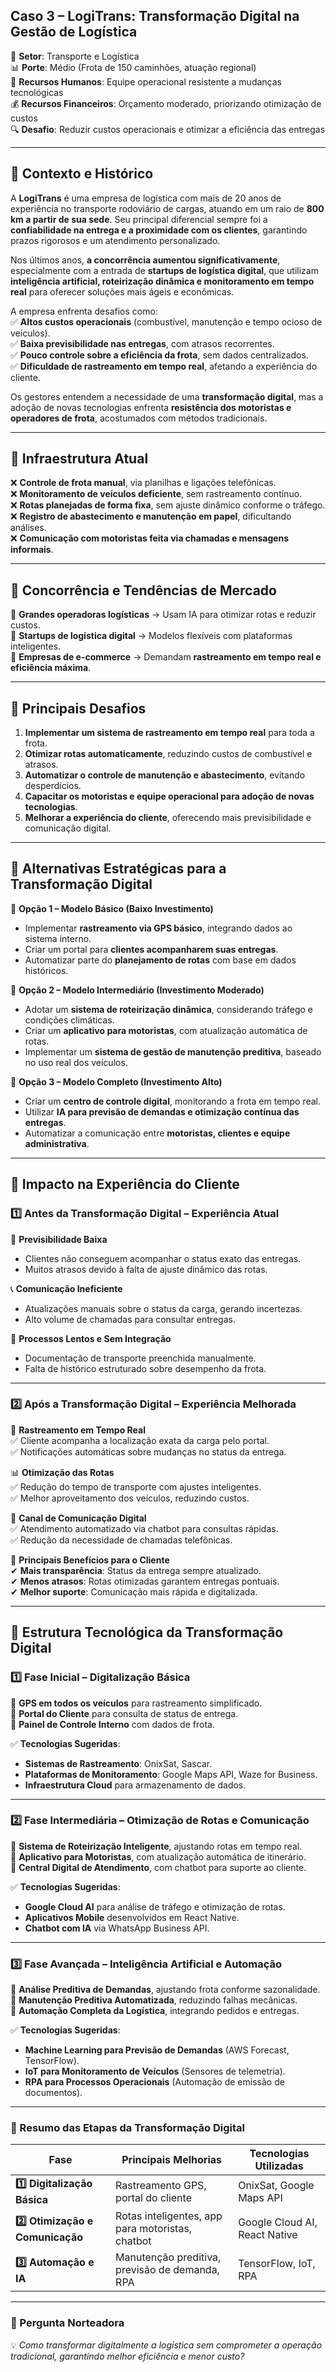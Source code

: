 ## **Caso 3 – LogiTrans: Transformação Digital na Gestão de Logística**

📍 **Setor**: Transporte e Logística  
📊 **Porte**: Médio (Frota de 150 caminhões, atuação regional)  
👥 **Recursos Humanos**: Equipe operacional resistente a mudanças tecnológicas  
💰 **Recursos Financeiros**: Orçamento moderado, priorizando otimização de custos  
🔍 **Desafio**: Reduzir custos operacionais e otimizar a eficiência das entregas

---

## **📌 Contexto e Histórico**

A **LogiTrans** é uma empresa de logística com mais de 20 anos de experiência no transporte rodoviário de cargas, atuando em um raio de **800 km a partir de sua sede**. Seu principal diferencial sempre foi a **confiabilidade na entrega e a proximidade com os clientes**, garantindo prazos rigorosos e um atendimento personalizado.

Nos últimos anos, **a concorrência aumentou significativamente**, especialmente com a entrada de **startups de logística digital**, que utilizam **inteligência artificial, roteirização dinâmica e monitoramento em tempo real** para oferecer soluções mais ágeis e econômicas.

A empresa enfrenta desafios como:  
✅ **Altos custos operacionais** (combustível, manutenção e tempo ocioso de veículos).  
✅ **Baixa previsibilidade nas entregas**, com atrasos recorrentes.  
✅ **Pouco controle sobre a eficiência da frota**, sem dados centralizados.  
✅ **Dificuldade de rastreamento em tempo real**, afetando a experiência do cliente.

Os gestores entendem a necessidade de uma **transformação digital**, mas a adoção de novas tecnologias enfrenta **resistência dos motoristas e operadores de frota**, acostumados com métodos tradicionais.

---

## **📌 Infraestrutura Atual**

❌ **Controle de frota manual**, via planilhas e ligações telefônicas.  
❌ **Monitoramento de veículos deficiente**, sem rastreamento contínuo.  
❌ **Rotas planejadas de forma fixa**, sem ajuste dinâmico conforme o tráfego.  
❌ **Registro de abastecimento e manutenção em papel**, dificultando análises.  
❌ **Comunicação com motoristas feita via chamadas e mensagens informais**.

---

## **📌 Concorrência e Tendências de Mercado**

📌 **Grandes operadoras logísticas** → Usam IA para otimizar rotas e reduzir custos.  
📌 **Startups de logística digital** → Modelos flexíveis com plataformas inteligentes.  
📌 **Empresas de e-commerce** → Demandam **rastreamento em tempo real e eficiência máxima**.

---

## **📌 Principais Desafios**

1. **Implementar um sistema de rastreamento em tempo real** para toda a frota.
2. **Otimizar rotas automaticamente**, reduzindo custos de combustível e atrasos.
3. **Automatizar o controle de manutenção e abastecimento**, evitando desperdícios.
4. **Capacitar os motoristas e equipe operacional para adoção de novas tecnologias**.
5. **Melhorar a experiência do cliente**, oferecendo mais previsibilidade e comunicação digital.

---

## **📌 Alternativas Estratégicas para a Transformação Digital**

🔹 **Opção 1 – Modelo Básico (Baixo Investimento)**

- Implementar **rastreamento via GPS básico**, integrando dados ao sistema interno.
- Criar um portal para **clientes acompanharem suas entregas**.
- Automatizar parte do **planejamento de rotas** com base em dados históricos.

🔹 **Opção 2 – Modelo Intermediário (Investimento Moderado)**

- Adotar um **sistema de roteirização dinâmica**, considerando tráfego e condições climáticas.
- Criar um **aplicativo para motoristas**, com atualização automática de rotas.
- Implementar um **sistema de gestão de manutenção preditiva**, baseado no uso real dos veículos.

🔹 **Opção 3 – Modelo Completo (Investimento Alto)**

- Criar um **centro de controle digital**, monitorando a frota em tempo real.
- Utilizar **IA para previsão de demandas e otimização contínua das entregas**.
- Automatizar a comunicação entre **motoristas, clientes e equipe administrativa**.

---

## **📌 Impacto na Experiência do Cliente**

### **1️⃣ Antes da Transformação Digital – Experiência Atual**

🚚 **Previsibilidade Baixa**

- Clientes não conseguem acompanhar o status exato das entregas.
- Muitos atrasos devido à falta de ajuste dinâmico das rotas.

📞 **Comunicação Ineficiente**

- Atualizações manuais sobre o status da carga, gerando incertezas.
- Alto volume de chamadas para consultar entregas.

📄 **Processos Lentos e Sem Integração**

- Documentação de transporte preenchida manualmente.
- Falta de histórico estruturado sobre desempenho da frota.

---

### **2️⃣ Após a Transformação Digital – Experiência Melhorada**

📍 **Rastreamento em Tempo Real**  
✅ Cliente acompanha a localização exata da carga pelo portal.  
✅ Notificações automáticas sobre mudanças no status da entrega.

📊 **Otimização das Rotas**  
✅ Redução do tempo de transporte com ajustes inteligentes.  
✅ Melhor aproveitamento dos veículos, reduzindo custos.

📲 **Canal de Comunicação Digital**  
✅ Atendimento automatizado via chatbot para consultas rápidas.  
✅ Redução da necessidade de chamadas telefônicas.

🎯 **Principais Benefícios para o Cliente**  
✔ **Mais transparência**: Status da entrega sempre atualizado.  
✔ **Menos atrasos**: Rotas otimizadas garantem entregas pontuais.  
✔ **Melhor suporte**: Comunicação mais rápida e digitalizada.

---

## **📌 Estrutura Tecnológica da Transformação Digital**

### **1️⃣ Fase Inicial – Digitalização Básica**

🔹 **GPS em todos os veículos** para rastreamento simplificado.  
🔹 **Portal do Cliente** para consulta de status de entrega.  
🔹 **Painel de Controle Interno** com dados de frota.

✅ **Tecnologias Sugeridas**:

- **Sistemas de Rastreamento**: OnixSat, Sascar.
- **Plataformas de Monitoramento**: Google Maps API, Waze for Business.
- **Infraestrutura Cloud** para armazenamento de dados.

---

### **2️⃣ Fase Intermediária – Otimização de Rotas e Comunicação**

🔹 **Sistema de Roteirização Inteligente**, ajustando rotas em tempo real.  
🔹 **Aplicativo para Motoristas**, com atualização automática de itinerário.  
🔹 **Central Digital de Atendimento**, com chatbot para suporte ao cliente.

✅ **Tecnologias Sugeridas**:

- **Google Cloud AI** para análise de tráfego e otimização de rotas.
- **Aplicativos Mobile** desenvolvidos em React Native.
- **Chatbot com IA** via WhatsApp Business API.

---

### **3️⃣ Fase Avançada – Inteligência Artificial e Automação**

🔹 **Análise Preditiva de Demandas**, ajustando frota conforme sazonalidade.  
🔹 **Manutenção Preditiva Automatizada**, reduzindo falhas mecânicas.  
🔹 **Automação Completa da Logística**, integrando pedidos e entregas.

✅ **Tecnologias Sugeridas**:

- **Machine Learning para Previsão de Demandas** (AWS Forecast, TensorFlow).
- **IoT para Monitoramento de Veículos** (Sensores de telemetria).
- **RPA para Processos Operacionais** (Automação de emissão de documentos).

---

### **📌 Resumo das Etapas da Transformação Digital**

| **Fase**                        | **Principais Melhorias**                         | **Tecnologias Utilizadas**    |
| ------------------------------- | ------------------------------------------------ | ----------------------------- |
| **1️⃣ Digitalização Básica**     | Rastreamento GPS, portal do cliente              | OnixSat, Google Maps API      |
| **2️⃣ Otimização e Comunicação** | Rotas inteligentes, app para motoristas, chatbot | Google Cloud AI, React Native |
| **3️⃣ Automação e IA**           | Manutenção preditiva, previsão de demanda, RPA   | TensorFlow, IoT, RPA          |

---

### **📌 Pergunta Norteadora**

💡 _Como transformar digitalmente a logística sem comprometer a operação tradicional, garantindo melhor eficiência e menor custo?_
